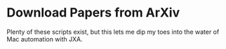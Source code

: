 # Download Papers from ArXiv

Plenty of these scripts exist, but this lets me dip my toes into the water
of Mac automation with JXA.
